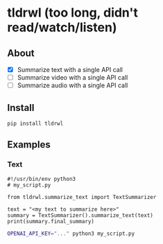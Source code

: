 # tldrwl (too long, didn't read/watch/listen)

## About

- [x] Summarize text with a single API call
- [ ] Summarize video with a single API call
- [ ] Summarize audio with a single API call

## Install

```
pip install tldrwl
```

## Examples

### Text

```python3
#!/usr/bin/env python3
# my_script.py

from tldrwl.summarize_text import TextSummarizer

text = "<my text to summarize here>"
summary = TextSummarizer().summarize_text(text)
print(summary.final_summary)
```

```bash
OPENAI_API_KEY="..." python3 my_script.py
```
